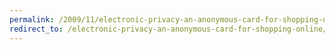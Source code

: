 ```yaml
---
permalink: /2009/11/electronic-privacy-an-anonymous-card-for-shopping-online/
redirect_to: /electronic-privacy-an-anonymous-card-for-shopping-online/
---
```

